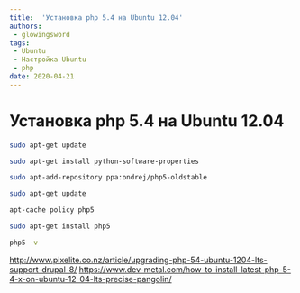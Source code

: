 ```yaml
---
title:  'Установка php 5.4 на Ubuntu 12.04'
authors: 
 - glowingsword
tags:
 - Ubuntu
 - Настройка Ubuntu
 - php
date: 2020-04-21
---
```

# Установка php 5.4 на Ubuntu 12.04
``` bash
sudo apt-get update
```
``` bash
sudo apt-get install python-software-properties
```
``` bash
sudo apt-add-repository ppa:ondrej/php5-oldstable
```
``` bash
sudo apt-get update
```
``` bash
apt-cache policy php5
```
``` bash
sudo apt-get install php5
```
``` bash
php5 -v
```
<http://www.pixelite.co.nz/article/upgrading-php-54-ubuntu-1204-lts-support-drupal-8/>
<https://www.dev-metal.com/how-to-install-latest-php-5-4-x-on-ubuntu-12-04-lts-precise-pangolin/>
